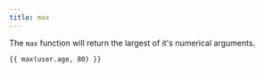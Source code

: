 ```yaml
---
title: max
---
```


The `max` function will return the largest of it's numerical arguments.
```twig
{{ max(user.age, 80) }}
```